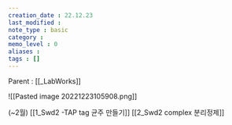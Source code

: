 ```yaml
---
creation_date : 22.12.23
last_modified :
note_type : basic
category :
memo_level : 0
aliases : 
tags : []
---
```


Parent : [[_LabWorks]]

![[Pasted image 20221223105908.png]]

(~2월)
[[1_Swd2 -TAP tag 균주 만들기]]
[[2_Swd2 complex 분리정제]]